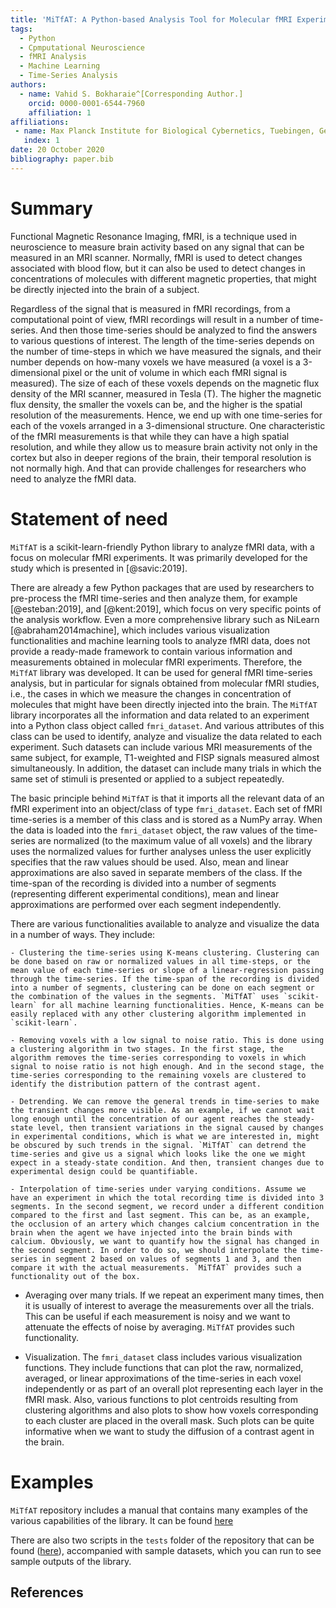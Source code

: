```yaml
---
title: 'MiTfAT: A Python-based Analysis Tool for Molecular fMRI Experiments.'
tags:
  - Python
  - Cpmputational Neuroscience
  - fMRI Analysis
  - Machine Learning
  - Time-Series Analysis
authors:
  - name: Vahid S. Bokharaie^[Corresponding Author.]
    orcid: 0000-0001-6544-7960
    affiliation: 1
affiliations:
 - name: Max Planck Institute for Biological Cybernetics, Tuebingen, Germany
   index: 1
date: 20 October 2020
bibliography: paper.bib
---
```



# Summary

Functional Magnetic Resonance Imaging, fMRI, is a technique used in neuroscience to measure brain activity based on any signal that can be measured in an MRI scanner. Normally, fMRI is used to detect changes associated with blood flow, but it can also be used to detect changes in concentrations of molecules with different magnetic properties, that might be directly injected into the brain of a subject.

Regardless of the signal that is measured in fMRI recordings, from a computational point of view, fMRI recordings will result in a number of time-series. And then those time-series should be analyzed to find the answers to various questions of interest. The length of the time-series depends on the number of time-steps in which we have measured the signals, and their number depends on how-many voxels we have measured (a voxel is a 3-dimensional pixel or the unit of volume in which each fMRI signal is measured). The size of each of these voxels depends on the magnetic flux density of the MRI scanner, measured in Tesla (T). The higher the magnetic flux density, the smaller the voxels can be, and the higher is the spatial resolution of the measurements. Hence, we end up with one time-series for each of the voxels arranged in a 3-dimensional structure. One characteristic of the fMRI measurements is that while they can have a high spatial resolution, and while they allow us to measure brain activity not only in the cortex but also in deeper regions of the brain, their temporal resolution is not normally high. And that can provide challenges for researchers who need to analyze the fMRI data.

# Statement of need

`MiTfAT` is a scikit-learn-friendly Python library to analyze fMRI data, with a focus on molecular fMRI experiments. It was primarily developed for the study which is presented in [@savic:2019].

There are already a few Python packages that are used by researchers to pre-process the fMRI time-series and then analyze them, for example [@esteban:2019], and [@kent:2019], which focus on very specific points of the analysis workflow. Even a more comprehensive library such as NiLearn [@abraham2014machine], which includes various visualization functionalities and machine learning tools to analyze fMRI data, does not provide a ready-made framework to contain various information and measurements obtained in molecular fMRI experiments. Therefore, the `MiTfAT` library was developed. It can be used for general fMRI time-series analysis, but in particular for signals obtained from molecular fMRI studies, i.e., the cases in which we measure the changes in concentration of molecules that might have been directly injected into the brain. The `MiTfAT` library incorporates all the information and data related to an experiment into a Python class object called `fmri_dataset`. And various attributes of this class can be used to identify, analyze and visualize the data related to each experiment. Such datasets can include various MRI measurements of the same subject, for example, T1-weighted and FISP signals measured almost simultaneously. In addition, the dataset can include many trials in which the same set of stimuli is presented or applied to a subject repeatedly.

The basic principle behind `MiTfAT` is that it imports all the relevant data of an fMRI experiment into an object/class of type `fmri_dataset`. Each set of fMRI time-series is a member of this class and is stored as a NumPy array. When the data is loaded into the `fmri_dataset` object, the raw values of the time-series are normalized (to the maximum value of all voxels) and the library uses the normalized values for further analyses unless the user explicitly specifies that the raw values should be used. Also, mean and linear approximations are also saved in separate members of the class. If the time-span of the recording is divided into a number of segments (representing different experimental conditions), mean and linear approximations are performed over each segment independently.

There are various functionalities available to analyze and visualize the data in a number of ways. They include:

    - Clustering the time-series using K-means clustering. Clustering can be done based on raw or normalized values in all time-steps, or the mean value of each time-series or slope of a linear-regression passing through the time-series. If the time-span of the recording is divided into a number of segments, clustering can be done on each segment or the combination of the values in the segments. `MiTfAT` uses `scikit-learn` for all machine learning functionalities. Hence, K-means can be easily replaced with any other clustering algorithm implemented in `scikit-learn`.

    - Removing voxels with a low signal to noise ratio. This is done using a clustering algorithm in two stages. In the first stage, the algorithm removes the time-series corresponding to voxels in which signal to noise ratio is not high enough. And in the second stage, the time-series corresponding to the remaining voxels are clustered to identify the distribution pattern of the contrast agent.

    - Detrending. We can remove the general trends in time-series to make the transient changes more visible. As an example, if we cannot wait long enough until the concentration of our agent reaches the steady-state level, then transient variations in the signal caused by changes in experimental conditions, which is what we are interested in, might be obscured by such trends in the signal. `MiTfAT` can detrend the time-series and give us a signal which looks like the one we might expect in a steady-state condition. And then, transient changes due to experimental design could be quantifiable.

    - Interpolation of time-series under varying conditions. Assume we have an experiment in which the total recording time is divided into 3 segments. In the second segment, we record under a different condition compared to the first and last segment. This can be, as an example, the occlusion of an artery which changes calcium concentration in the brain when the agent we have injected into the brain binds with calcium. Obviously, we want to quantify how the signal has changed in the second segment. In order to do so, we should interpolate the time-series in segment 2 based on values of segments 1 and 3, and then compare it with the actual measurements. `MiTfAT` provides such a functionality out of the box.

   - Averaging over many trials. If we repeat an experiment many times, then it is usually of interest to average the measurements over all the trials. This can be useful if each measurement is noisy and we want to attenuate the effects of noise by averaging. `MiTfAT` provides such functionality.

   - Visualization. The `fmri_dataset` class includes various visualization functions. They include functions that can plot the raw, normalized, averaged, or linear approximations of the time-series in each voxel independently or as part of an overall plot representing each layer in the fMRI mask. Also, various functions to plot centroids resulting from clustering algorithms and also plots to show how voxels corresponding to each cluster are placed in the overall mask. Such plots can be quite informative when we want to study the diffusion of a contrast agent in the brain.

# Examples
`MiTfAT` repository includes a manual that contains many examples of the various capabilities of the library. It can be found [here](https://github.com/vahid-sb/MiTfAT/tree/master/docs/mitfat.pdf)

There are also two scripts in the `tests` folder of the repository that can be found ([here](https://github.com/vahid-sb/MiTfAT/tree/master/tests/)), accompanied with sample datasets, which you can run to see sample outputs of the library.

## References
